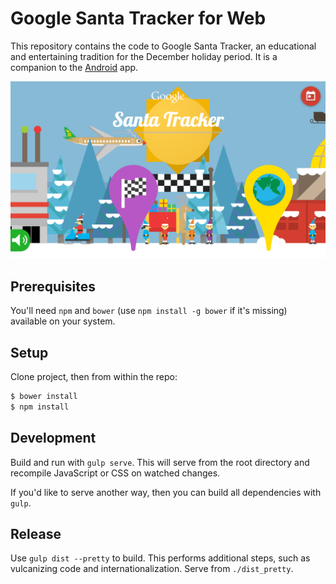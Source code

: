 Google Santa Tracker for Web
============================

This repository contains the code to Google Santa Tracker, an educational and entertaining tradition for the December holiday period.
It is a companion to the [Android](https://github.com/google/santa-tracker-android) app.

![Village Screenshot](santa-preview.png)

## Prerequisites

You'll need `npm` and `bower` (use `npm install -g bower` if it's missing) available on your system.

## Setup

Clone project, then from within the repo:

```bash
$ bower install
$ npm install
```

## Development

Build and run with `gulp serve`.
This will serve from the root directory and recompile JavaScript or CSS on watched changes.

If you'd like to serve another way, then you can build all dependencies with `gulp`.

## Release

Use `gulp dist --pretty` to build.
This performs additional steps, such as vulcanizing code and internationalization.
Serve from `./dist_pretty`.
